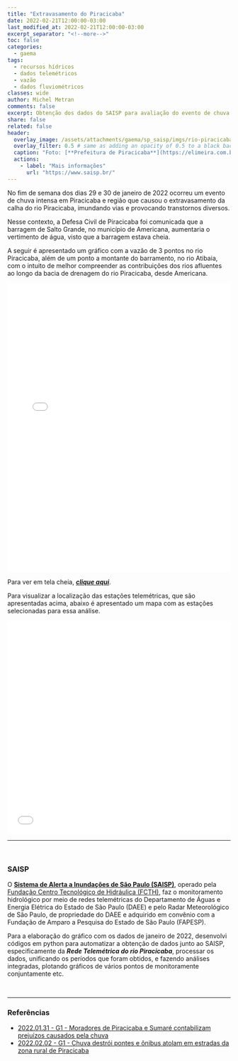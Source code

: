 ```yaml
---
title: "Extravasamento do Piracicaba"
date: 2022-02-21T12:00:00-03:00
last_modified_at: 2022-02-21T12:00:00-03:00
excerpt_separator: "<!--more-->"
toc: false
categories:
  - gaema
tags:
  - recursos hídricos
  - dados telemétricos
  - vazão
  - dados fluviométricos
classes: wide
author: Michel Metran
comments: false
excerpt: Obtenção dos dados do SAISP para avaliação do evento de chuva que causou extravasamento do Piracicaba
share: false
related: false
header:
  overlay_image: /assets/attachments/gaema/sp_saisp/imgs/rio-piracicaba.jpg
  overlay_filter: 0.5 # same as adding an opacity of 0.5 to a black background
  caption: "Foto: [**Prefeitura de Piracicaba**](https://elimeira.com.br/noticias/cotidiano/rio-piracicaba-coloca-defesa-civil-em-estado-de-alerta/)"
  actions:
    - label: "Mais informações"
      url: "https://www.saisp.br/"
---
```


No fim de semana dos dias 29 e 30 de janeiro de 2022 ocorreu um evento de chuva intensa em Piracicaba e região que causou o extravasamento da calha do rio Piracicaba, imundando vias e provocando transtornos diversos.

Nesse contexto, a Defesa Civil de Piracicaba foi comunicada que a barragem de Salto Grande, no município de Americana, aumentaria o vertimento de água, visto que a barragem estava cheia.

A seguir é apresentado um gráfico com a vazão de 3 pontos no rio Piracicaba, além de um ponto a montante do barramento, no rio Atibaia, com o intuito de melhor compreender as contribuições dos rios afluentes ao longo da bacia de drenagem do rio Piracicaba, desde Americana.

<iframe src="/assets/attachments/gaema/sp_saisp/graphs/vazoes_piracicaba.html" width="100%" height="650"  frameborder="0" allowfullscreen webkitallowfullscreen mozallowfullscreen oallowfullscreen msallowfullscreen></iframe>

Para ver em tela cheia, <a href="/assets/attachments/gaema/sp_saisp/graphs/vazoes_piracicaba.html" target="_blank" rel="noopener noreferrer">**_clique aqui_**</a>.

Para visualizar a localização das estações telemétricas, que são apresentadas acima, abaixo é apresentado um mapa com as estações selecionadas para essa análise.

<iframe src="/assets/attachments/gaema/sp_saisp/geo/map_saisp.html" width="100%" height="480"  frameborder="0" allowfullscreen webkitallowfullscreen mozallowfullscreen oallowfullscreen msallowfullscreen></iframe>

---

<br>

### SAISP

O [**Sistema de Alerta a Inundações de São Paulo (SAISP)**](https://www.saisp.br/), operado pela [Fundação Centro Tecnológico de Hidráulica (FCTH)](https://www.fcth.br/), faz o monitoramento hidrológico por meio de redes telemétricas do Departamento de Águas e Energia Elétrica do Estado de São Paulo (DAEE) e pelo Radar Meteorológico de São Paulo, de propriedade do DAEE e adquirido em convênio com a Fundação de Amparo a Pesquisa do Estado de São Paulo (FAPESP).

Para a elaboração do gráfico com os dados de janeiro de 2022, desenvolvi códigos em python para automatizar a obtenção de dados junto ao SAISP, especificamente da **_Rede Telemétrica do rio Piracicaba_**, processar os dados, unificando os períodos que foram obtidos, e fazendo análises integradas, plotando gráficos de vários pontos de monitoramente conjuntamente etc.

<br>

---

### Referências

- [2022.01.31 - G1 - Moradores de Piracicaba e Sumaré contabilizam prejuízos causados pela chuva](https://globoplay.globo.com/v/10258197/)
- [2022.02.02 - G1 - Chuva destrói pontes e ônibus atolam em estradas da zona rural de Piracicaba](https://globoplay.globo.com/v/10263944/)
